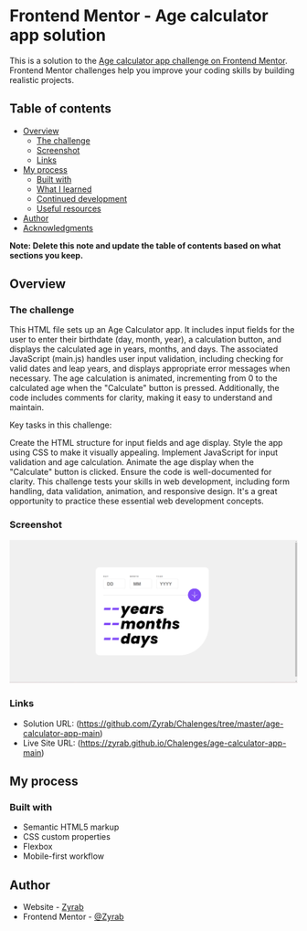 # Frontend Mentor - Age calculator app solution

This is a solution to the [Age calculator app challenge on Frontend Mentor](https://www.frontendmentor.io/challenges/age-calculator-app-dF9DFFpj-Q). Frontend Mentor challenges help you improve your coding skills by building realistic projects. 

## Table of contents

- [Overview](#overview)
  - [The challenge](#the-challenge)
  - [Screenshot](#screenshot)
  - [Links](#links)
- [My process](#my-process)
  - [Built with](#built-with)
  - [What I learned](#what-i-learned)
  - [Continued development](#continued-development)
  - [Useful resources](#useful-resources)
- [Author](#author)
- [Acknowledgments](#acknowledgments)

**Note: Delete this note and update the table of contents based on what sections you keep.**

## Overview


### The challenge
This HTML file sets up an Age Calculator app. It includes input fields for the user to enter their birthdate (day, month, year), a calculation button, and displays the calculated age in years, months, and days. The associated JavaScript (main.js) handles user input validation, including checking for valid dates and leap years, and displays appropriate error messages when necessary. The age calculation is animated, incrementing from 0 to the calculated age when the "Calculate" button is pressed. Additionally, the code includes comments for clarity, making it easy to understand and maintain.

Key tasks in this challenge:

Create the HTML structure for input fields and age display.
Style the app using CSS to make it visually appealing.
Implement JavaScript for input validation and age calculation.
Animate the age display when the "Calculate" button is clicked.
Ensure the code is well-documented for clarity.
This challenge tests your skills in web development, including form handling, data validation, animation, and responsive design. It's a great opportunity to practice these essential web development concepts.
### Screenshot

![](./design/Screenshot%202023-10-28%20100537.png)

### Links

- Solution URL: (https://github.com/Zyrab/Chalenges/tree/master/age-calculator-app-main)
- Live Site URL: (https://zyrab.github.io/Chalenges/age-calculator-app-main)

## My process

### Built with

- Semantic HTML5 markup
- CSS custom properties
- Flexbox
- Mobile-first workflow

## Author

- Website - [Zyrab](https://zyrab.github.io/Chalenges/)
- Frontend Mentor - [@Zyrab](https://www.frontendmentor.io/profile/Zyrab)
